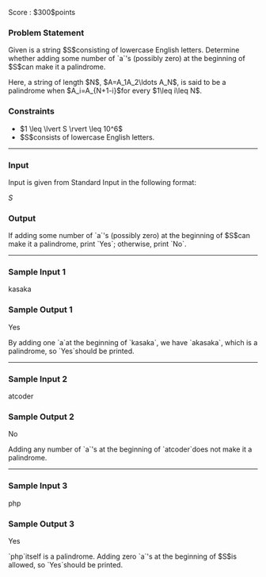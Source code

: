 
<div>

<span>

<span>

<p>
Score : $300$points
</p>

<div>

<section>

### **Problem Statement**

<p>
Given is a string $S$consisting of lowercase English letters.
Determine whether adding some number of `a`'s (possibly zero) at the beginning of $S$can make it a palindrome.
</p>

<p>
Here, a string of length $N$, $A=A_1A_2\ldots A_N$, is said to be a palindrome when $A_i=A_{N+1-i}$for every $1\leq i\leq N$.
</p>

</section>

</div>

<div>

<section>

### **Constraints**

<ul>

<li>
$1 \leq \lvert S \rvert \leq 10^6$
</li>

<li>
$S$consists of lowercase English letters.
</li>

</ul>

</section>

</div>

---

<div>

<div>

<section>

### **Input**

<p>
Input is given from Standard Input in the following format:
</p>

<div>

$S$
</div>

</section>

</div>

<div>

<section>

### **Output**

<p>
If adding some number of `a`'s (possibly zero) at the beginning of $S$can make it a palindrome, print `Yes`; otherwise, print `No`.
</p>

</section>

</div>

</div>

---

<div>

<section>

### **Sample Input 1**

<div>

kasaka

</div>

</section>

</div>

<div>

<section>

### **Sample Output 1**

<div>

Yes

</div>

<p>
By adding one `a`at the beginning of `kasaka`, we have `akasaka`, which is a palindrome, so `Yes`should be printed.
</p>

</section>

</div>

---

<div>

<section>

### **Sample Input 2**

<div>

atcoder

</div>

</section>

</div>

<div>

<section>

### **Sample Output 2**

<div>

No

</div>

<p>
Adding any number of `a`'s at the beginning of `atcoder`does not make it a palindrome.
</p>

</section>

</div>

---

<div>

<section>

### **Sample Input 3**

<div>

php

</div>

</section>

</div>

<div>

<section>

### **Sample Output 3**

<div>

Yes

</div>

<p>
`php`itself is a palindrome. Adding zero `a`'s at the beginning of $S$is allowed, so `Yes`should be printed.
</p>

</section>

</div>

</span>

</span>

</div>
